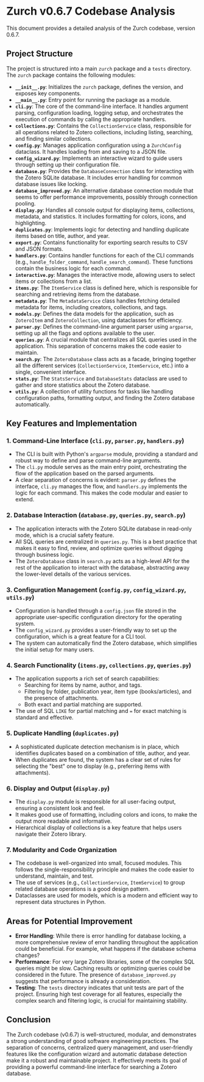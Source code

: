 # Zurch v0.6.7 Codebase Analysis

This document provides a detailed analysis of the Zurch codebase, version 0.6.7.

## Project Structure

The project is structured into a main `zurch` package and a `tests` directory. The `zurch` package contains the following modules:

-   **`__init__.py`**: Initializes the `zurch` package, defines the version, and exposes key components.
-   **`__main__.py`**: Entry point for running the package as a module.
-   **`cli.py`**: The core of the command-line interface. It handles argument parsing, configuration loading, logging setup, and orchestrates the execution of commands by calling the appropriate handlers.
-   **`collections.py`**: Contains the `CollectionService` class, responsible for all operations related to Zotero collections, including listing, searching, and finding similar collections.
-   **`config.py`**: Manages application configuration using a `ZurchConfig` dataclass. It handles loading from and saving to a JSON file.
-   **`config_wizard.py`**: Implements an interactive wizard to guide users through setting up their configuration file.
-   **`database.py`**: Provides the `DatabaseConnection` class for interacting with the Zotero SQLite database. It includes error handling for common database issues like locking.
-   **`database_improved.py`**: An alternative database connection module that seems to offer performance improvements, possibly through connection pooling.
-   **`display.py`**: Handles all console output for displaying items, collections, metadata, and statistics. It includes formatting for colors, icons, and highlighting.
-   **`duplicates.py`**: Implements logic for detecting and handling duplicate items based on title, author, and year.
-   **`export.py`**: Contains functionality for exporting search results to CSV and JSON formats.
-   **`handlers.py`**: Contains handler functions for each of the CLI commands (e.g., `handle_folder_command`, `handle_search_command`). These functions contain the business logic for each command.
-   **`interactive.py`**: Manages the interactive mode, allowing users to select items or collections from a list.
-   **`items.py`**: The `ItemService` class is defined here, which is responsible for searching and retrieving items from the database.
-   **`metadata.py`**: The `MetadataService` class handles fetching detailed metadata for items, including creators, collections, and tags.
-   **`models.py`**: Defines the data models for the application, such as `ZoteroItem` and `ZoteroCollection`, using dataclasses for efficiency.
-   **`parser.py`**: Defines the command-line argument parser using `argparse`, setting up all the flags and options available to the user.
-   **`queries.py`**: A crucial module that centralizes all SQL queries used in the application. This separation of concerns makes the code easier to maintain.
-   **`search.py`**: The `ZoteroDatabase` class acts as a facade, bringing together all the different services (`CollectionService`, `ItemService`, etc.) into a single, convenient interface.
-   **`stats.py`**: The `StatsService` and `DatabaseStats` dataclass are used to gather and store statistics about the Zotero database.
-   **`utils.py`**: A collection of utility functions for tasks like handling configuration paths, formatting output, and finding the Zotero database automatically.

## Key Features and Implementation

### 1.  **Command-Line Interface (`cli.py`, `parser.py`, `handlers.py`)**

-   The CLI is built with Python's `argparse` module, providing a standard and robust way to define and parse command-line arguments.
-   The `cli.py` module serves as the main entry point, orchestrating the flow of the application based on the parsed arguments.
-   A clear separation of concerns is evident: `parser.py` defines the interface, `cli.py` manages the flow, and `handlers.py` implements the logic for each command. This makes the code modular and easier to extend.

### 2.  **Database Interaction (`database.py`, `queries.py`, `search.py`)**

-   The application interacts with the Zotero SQLite database in read-only mode, which is a crucial safety feature.
-   All SQL queries are centralized in `queries.py`. This is a best practice that makes it easy to find, review, and optimize queries without digging through business logic.
-   The `ZoteroDatabase` class in `search.py` acts as a high-level API for the rest of the application to interact with the database, abstracting away the lower-level details of the various services.

### 3.  **Configuration Management (`config.py`, `config_wizard.py`, `utils.py`)**

-   Configuration is handled through a `config.json` file stored in the appropriate user-specific configuration directory for the operating system.
-   The `config_wizard.py` provides a user-friendly way to set up the configuration, which is a great feature for a CLI tool.
-   The system can automatically find the Zotero database, which simplifies the initial setup for many users.

### 4.  **Search Functionality (`items.py`, `collections.py`, `queries.py`)**

-   The application supports a rich set of search capabilities:
    -   Searching for items by name, author, and tags.
    -   Filtering by folder, publication year, item type (books/articles), and the presence of attachments.
    -   Both exact and partial matching are supported.
-   The use of SQL `LIKE` for partial matching and `=` for exact matching is standard and effective.

### 5.  **Duplicate Handling (`duplicates.py`)**

-   A sophisticated duplicate detection mechanism is in place, which identifies duplicates based on a combination of title, author, and year.
-   When duplicates are found, the system has a clear set of rules for selecting the "best" one to display (e.g., preferring items with attachments).

### 6.  **Display and Output (`display.py`)**

-   The `display.py` module is responsible for all user-facing output, ensuring a consistent look and feel.
-   It makes good use of formatting, including colors and icons, to make the output more readable and informative.
-   Hierarchical display of collections is a key feature that helps users navigate their Zotero library.

### 7.  **Modularity and Code Organization**

-   The codebase is well-organized into small, focused modules. This follows the single-responsibility principle and makes the code easier to understand, maintain, and test.
-   The use of services (e.g., `CollectionService`, `ItemService`) to group related database operations is a good design pattern.
-   Dataclasses are used for models, which is a modern and efficient way to represent data structures in Python.

## Areas for Potential Improvement

-   **Error Handling**: While there is error handling for database locking, a more comprehensive review of error handling throughout the application could be beneficial. For example, what happens if the database schema changes?
-   **Performance**: For very large Zotero libraries, some of the complex SQL queries might be slow. Caching results or optimizing queries could be considered in the future. The presence of `database_improved.py` suggests that performance is already a consideration.
-   **Testing**: The `tests` directory indicates that unit tests are part of the project. Ensuring high test coverage for all features, especially the complex search and filtering logic, is crucial for maintaining stability.

## Conclusion

The Zurch codebase (v0.6.7) is well-structured, modular, and demonstrates a strong understanding of good software engineering practices. The separation of concerns, centralized query management, and user-friendly features like the configuration wizard and automatic database detection make it a robust and maintainable project. It effectively meets its goal of providing a powerful command-line interface for searching a Zotero database.

